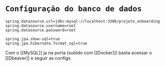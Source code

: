 # `Configuração do banco de dados`  
`spring.datasource.url=jdbc:mysql://localhost:3306/projeto_onboarding`  
`spring.datasource.username=root`  
`spring.datasource.password=root`  
  
`spring.jpa.show-sql=true`  
`spring.jpa.hibernate.format_sql=true`

Com o [[MySQL]] ja na porta (subido com [[Docker]]) basta acessar o [[Dbeaver]] e seguir as configs